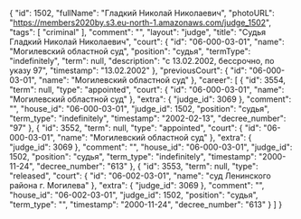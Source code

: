 {
    "id": 1502,
    "fullName": "Гладкий Николай Николаевич",
    "photoURL": "https://members2020by.s3.eu-north-1.amazonaws.com/judge_1502",
    "tags": [
        "criminal"
    ],
    "comment": "",
    "layout": "judge",
    "title": "Судья Гладкий Николай Николаевич",
    "court": {
        "id": "06-000-03-01",
        "name": "Могилевский областной суд",
        "position": "судья",
        "termType": "indefinitely",
        "term": null,
        "description": "c 13.02.2002, бессрочно, по указу 97",
        "timestamp": "13.02.2002"
    },
    "previousCourt": {
        "id": "06-000-03-01",
        "name": "Могилевский областной суд"
    },
    "career": [
        {
            "id": 3554,
            "term": null,
            "type": "appointed",
            "court": {
                "id": "06-000-03-01",
                "name": "Могилевский областной суд"
            },
            "extra": {
                "judge_id": 3069
            },
            "comment": "",
            "house_id": "06-000-03-01",
            "judge_id": 1502,
            "position": "судья",
            "term_type": "indefinitely",
            "timestamp": "2002-02-13",
            "decree_number": "97"
        },
        {
            "id": 3552,
            "term": null,
            "type": "appointed",
            "court": {
                "id": "06-000-03-01",
                "name": "Могилевский областной суд"
            },
            "extra": {
                "judge_id": 3069
            },
            "comment": "",
            "house_id": "06-000-03-01",
            "judge_id": 1502,
            "position": "судья",
            "term_type": "indefinitely",
            "timestamp": "2000-11-24",
            "decree_number": "613"
        },
        {
            "id": 3553,
            "term": null,
            "type": "released",
            "court": {
                "id": "06-002-03-01",
                "name": "суд Ленинского района г. Могилева"
            },
            "extra": {
                "judge_id": 3069
            },
            "comment": "",
            "house_id": "06-002-03-01",
            "judge_id": 1502,
            "position": "судья",
            "term_type": "",
            "timestamp": "2000-11-24",
            "decree_number": "613"
        }
    ]
}